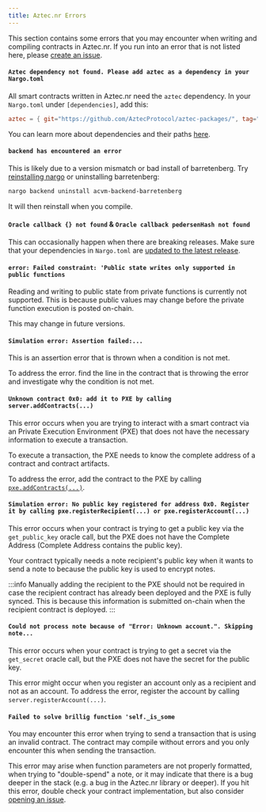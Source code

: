 ```yaml
---
title: Aztec.nr Errors
---
```


This section contains some errors that you may encounter when writing and compiling contracts in Aztec.nr. If you run into an error that is not listed here, please [create an issue](https://github.com/AztecProtocol/aztec-packages/issues/new).

#### `Aztec dependency not found. Please add aztec as a dependency in your Nargo.toml`

All smart contracts written in Aztec.nr need the `aztec` dependency. In your `Nargo.toml` under `[dependencies]`, add this:

```toml
aztec = { git="https://github.com/AztecProtocol/aztec-packages/", tag="#include_aztec_version", directory="noir-projects/aztec-nr/aztec" }
```

You can learn more about dependencies and their paths [here](../contracts/resources/dependencies.md).

#### `backend has encountered an error`

This is likely due to a version mismatch or bad install of barretenberg. Try [reinstalling nargo](../versions-updating.md#updating) or uninstalling barretenberg:

```bash
nargo backend uninstall acvm-backend-barretenberg
```

It will then reinstall when you compile.

#### `Oracle callback {} not found` & `Oracle callback pedersenHash not found`

This can occasionally happen when there are breaking releases. Make sure that your dependencies in `Nargo.toml` are [updated to the latest release](../contracts/resources/dependencies.md).

#### `error: Failed constraint: 'Public state writes only supported in public functions`

Reading and writing to public state from private functions is currently not supported.
This is because public values may change before the private function execution is posted on-chain.

This may change in future versions.

#### `Simulation error: Assertion failed:...`

This is an assertion error that is thrown when a condition is not met.

To address the error. find the line in the contract that is throwing the error and investigate why the condition is not met.

#### `Unknown contract 0x0: add it to PXE by calling server.addContracts(...)`

This error occurs when you are trying to interact with a smart contract via an Private Execution Environment (PXE) that does not have the necessary information to execute a transaction.

To execute a transaction, the PXE needs to know the complete address of a contract and contract artifacts.

To address the error, add the contract to the PXE by calling [`pxe.addContracts(...)`](../../apis/pxe/interfaces/PXE.md#addcontracts).

#### `Simulation error: No public key registered for address 0x0. Register it by calling pxe.registerRecipient(...) or pxe.registerAccount(...)`

This error occurs when your contract is trying to get a public key via the `get_public_key` oracle call, but the PXE does not have the Complete Address (Complete Address contains the public key).

Your contract typically needs a note recipient's public key when it wants to send a note to because the public key is used to encrypt notes.

:::info
Manually adding the recipient to the PXE should not be required in case the recipient contract has already been deployed and the PXE is fully synced.
This is because this information is submitted on-chain when the recipient contract is deployed.
:::

#### `Could not process note because of "Error: Unknown account.". Skipping note...`

This error occurs when your contract is trying to get a secret via the `get_secret` oracle call, but the PXE does not have the secret for the public key.

This error might occur when you register an account only as a recipient and not as an account.
To address the error, register the account by calling `server.registerAccount(...)`.

#### `Failed to solve brillig function 'self._is_some`

You may encounter this error when trying to send a transaction that is using an invalid contract. The contract may compile without errors and you only encounter this when sending the transaction.

This error may arise when function parameters are not properly formatted, when trying to "double-spend" a note, or it may indicate that there is a bug deeper in the stack (e.g. a bug in the Aztec.nr library or deeper). If you hit this error, double check your contract implementation, but also consider [opening an issue](https://github.com/AztecProtocol/aztec-packages/issues/new).
